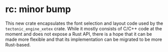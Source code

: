 # rc: minor bump

This new crate encapsulates the font selection and layout code used by the
`tectonic_engine_xetex` crate. While it mostly consists of C/C++ code at the
moment and does not expose a Rust API, there is a hope that it can be made more
flexible and that its implementation can be migrated to be more Rust-based.
